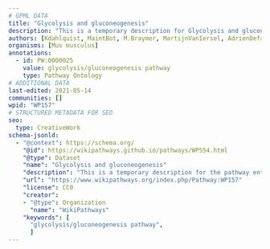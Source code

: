 ```yaml
---
# GPML DATA
title: "Glycolysis and gluconeogenesis"
description: "This is a temporary description for Glycolysis and gluconeogenesis"
authors: [Kdahlquist, MaintBot, M.Braymer, MartijnVanIersel, AdrienDefay, Thomas, Christine Chichester, Egonw, Liisa18, AlexanderPico, Gharding, Mkutmon, Eweitz]
organisms: [Mus musculus]
annotations:
  - id: PW:0000025
    value: glycolysis/gluconeogenesis pathway
    type: Pathway Ontology
# ADDITIONAL DATA
last-edited: 2021-05-14
communities: []
wpid: "WP157"
# STRUCTURED METADATA FOR SEO
seo:
  type: CreativeWork
schema-jsonld:
  - "@context": https://schema.org/
    "@id": https://wikipathways.github.io/pathways/WP554.html
    "@type": Dataset
    "name": "Glycolysis and gluconeogenesis"
    "description": "This is a temporary description for the pathway entitled: Glycolysis and gluconeogenesis"
    "url": "https://www.wikipathways.org/index.php/Pathway:WP157"
    "license": CC0
    "creator":
    - "@type": Organization
      "name": "WikiPathways"
    "keywords": [
      "glycolysis/gluconeogenesis pathway",
      ]
---
```

